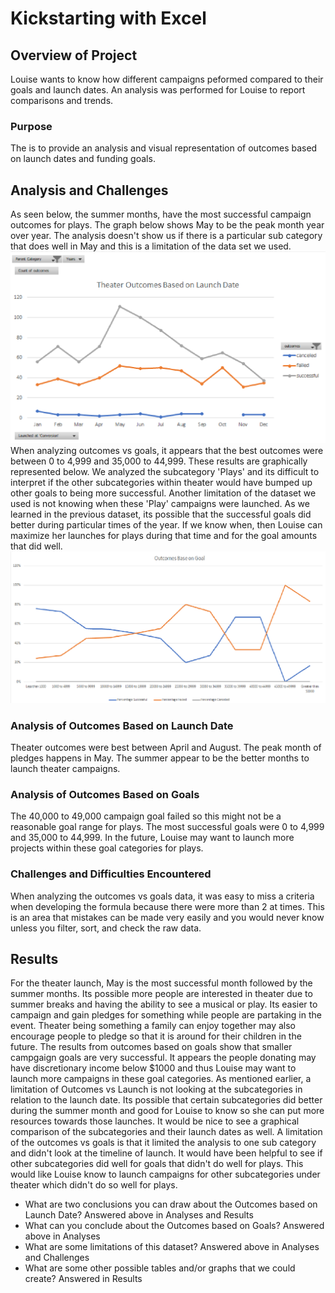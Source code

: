 # Kickstarting with Excel

## Overview of Project
Louise wants to know how different campaigns peformed compared to their goals and launch dates. An analysis was performed for Louise to report comparisons and trends. 
### Purpose
The is to provide an analysis and visual representation of outcomes based on launch dates and funding goals.
## Analysis and Challenges
As seen below, the summer months, have the most successful campaign outcomes for plays. The graph below shows May to be the peak month year over year. The analysis doesn't show us if there is a particular sub category that does well in May and this is a limitation of the data set we used. 
![Outcomes_vs_Launch](https://github.com/mmanackal/kickstarter-analysis/blob/main/Challenge/Resources/Theater_Outcomes_vs_Launch.png)
When analyzing outcomes vs goals, it appears that the best outcomes were between 0 to 4,999 and 35,000 to 44,999. These results are graphically represented below. We analyzed the subcategory 'Plays' and its difficult to interpret if the other subcategories within theater would have bumped up other goals to being more successful. Another limitation of the dataset we used is not knowing when these 'Play' campaigns were launched. As we learned in the previous dataset, its possible that the successful goals did better during particular times of the year. If we know when, then Louise can maximize her launches for plays during that time and for the goal amounts that did well.
![Outcomes_vs_Goals](https://github.com/mmanackal/kickstarter-analysis/blob/main/Challenge/Resources/Outcomes_vs_Goals.png)
### Analysis of Outcomes Based on Launch Date
Theater outcomes were best between April and August. The peak month of pledges happens in May. The summer appear to be the better months to launch theater campaigns.
### Analysis of Outcomes Based on Goals
The 40,000 to 49,000 campaign goal failed so this might not be a reasonable goal range for plays. The most successful goals were 0 to 4,999 and 35,000 to 44,999. In the future, Louise may want to launch more projects within these goal categories for plays. 
### Challenges and Difficulties Encountered
When analyzing the outcomes vs goals data, it was easy to miss a criteria when developing the formula because there were more than 2 at times. This is an area that mistakes can be made very easily and you would never know unless you filter, sort, and check the raw data.
## Results
For the theater launch, May is the most successful month followed by the summer months. Its possible more people are interested in theater due to summer breaks and having the ability to see a musical or play. Its easier to campaign and gain pledges for something while people are partaking in the event. Theater being something a family can enjoy together may also encourage people to pledge so that it is around for their children in the future. The results from outcomes based on goals show that smaller campgaign goals are very successful. It appears the people donating may have discretionary income below $1000 and thus Louise may want to launch more campaigns in these goal categories.
As mentioned earlier, a limitation of Outcomes vs Launch is not looking at the subcategories in relation to the launch date. Its possible that certain subcategories did better during the summer month and good for Louise to know so she can put more resources towards those launches. It would be nice to see a graphical comparison of the subcategories and their launch dates as well. A limitation of the outcomes vs goals is that it limited the analysis to one sub category and didn't look at the timeline of launch. It would have been helpful to see if other subcategories did well for goals that didn't do well for plays. This would like Louise know to launch campaigns for other subcategories under theater which didn't do so well for plays.
- What are two conclusions you can draw about the Outcomes based on Launch Date?
Answered above in Analyses and Results
- What can you conclude about the Outcomes based on Goals?
Answered above in Analyses
- What are some limitations of this dataset?
Answered above in Analyses and Challenges
- What are some other possible tables and/or graphs that we could create?
Answered in Results
